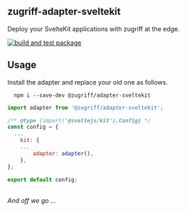 ## zugriff-adapter-sveltekit

Deploy your SvelteKit applications with zugriff at the edge.

[![build and test package](https://github.com/lucagoslar/zugriff-adapter-sveltekit/actions/workflows/main.yml/badge.svg)](https://github.com/lucagoslar/zugriff-adapter-sveltekit/actions/workflows/main.yml)

## Usage

Install the adapter and replace your old one as follows.

```
  npm i --save-dev @zugriff/adapter-sveltekit
```

```js
import adapter from '@zugriff/adapter-sveltekit';

/** @type {import('@sveltejs/kit').Config} */
const config = {
  ...
	kit: {
    ...
		adapter: adapter(),
	},
};

export default config;
```

\
_And off we go …_
